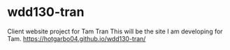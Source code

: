 # wdd130-tran
Client website project for Tam Tran
This will be the site I am developing for Tam.
https://hotgarbo04.github.io/wdd130-tran/
